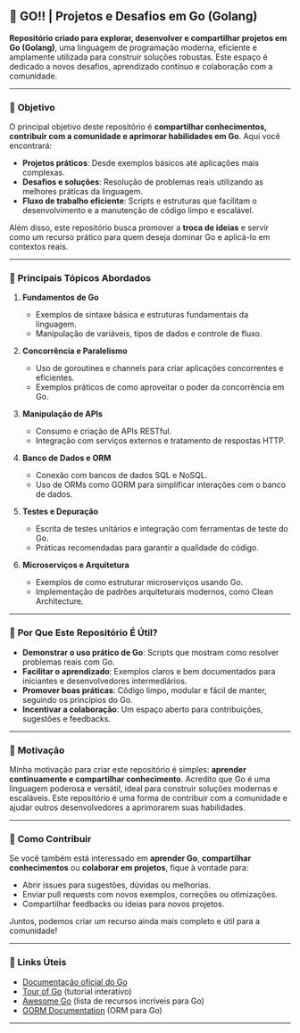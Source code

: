 ## 🚀 **GO!! | Projetos e Desafios em Go (Golang)**

**Repositório criado para explorar, desenvolver e compartilhar projetos em Go (Golang)**, uma linguagem de programação moderna, eficiente e amplamente utilizada para construir soluções robustas. Este espaço é dedicado a novos desafios, aprendizado contínuo e colaboração com a comunidade.

---

### 🎯 **Objetivo**

O principal objetivo deste repositório é **compartilhar conhecimentos, contribuir com a comunidade e aprimorar habilidades em Go**. Aqui você encontrará:

- **Projetos práticos**: Desde exemplos básicos até aplicações mais complexas.
- **Desafios e soluções**: Resolução de problemas reais utilizando as melhores práticas da linguagem.
- **Fluxo de trabalho eficiente**: Scripts e estruturas que facilitam o desenvolvimento e a manutenção de código limpo e escalável.

Além disso, este repositório busca promover a **troca de ideias** e servir como um recurso prático para quem deseja dominar Go e aplicá-lo em contextos reais.

---

### 🔧 **Principais Tópicos Abordados**

1. **Fundamentos de Go**  
   - Exemplos de sintaxe básica e estruturas fundamentais da linguagem.
   - Manipulação de variáveis, tipos de dados e controle de fluxo.

2. **Concorrência e Paralelismo**  
   - Uso de goroutines e channels para criar aplicações concorrentes e eficientes.
   - Exemplos práticos de como aproveitar o poder da concorrência em Go.

3. **Manipulação de APIs**  
   - Consumo e criação de APIs RESTful.
   - Integração com serviços externos e tratamento de respostas HTTP.

4. **Banco de Dados e ORM**  
   - Conexão com bancos de dados SQL e NoSQL.
   - Uso de ORMs como GORM para simplificar interações com o banco de dados.

5. **Testes e Depuração**  
   - Escrita de testes unitários e integração com ferramentas de teste do Go.
   - Práticas recomendadas para garantir a qualidade do código.

6. **Microserviços e Arquitetura**  
   - Exemplos de como estruturar microserviços usando Go.
   - Implementação de padrões arquiteturais modernos, como Clean Architecture.

---

### 🏁 **Por Que Este Repositório É Útil?**

- **Demonstrar o uso prático de Go**: Scripts que mostram como resolver problemas reais com Go.
- **Facilitar o aprendizado**: Exemplos claros e bem documentados para iniciantes e desenvolvedores intermediários.
- **Promover boas práticas**: Código limpo, modular e fácil de manter, seguindo os princípios do Go.
- **Incentivar a colaboração**: Um espaço aberto para contribuições, sugestões e feedbacks.

---

### 🌟 **Motivação**

Minha motivação para criar este repositório é simples: **aprender continuamente e compartilhar conhecimento**. Acredito que Go é uma linguagem poderosa e versátil, ideal para construir soluções modernas e escaláveis. Este repositório é uma forma de contribuir com a comunidade e ajudar outros desenvolvedores a aprimorarem suas habilidades.

---

### 🤝 **Como Contribuir**

Se você também está interessado em **aprender Go**, **compartilhar conhecimentos** ou **colaborar em projetos**, fique à vontade para:

- Abrir issues para sugestões, dúvidas ou melhorias.
- Enviar pull requests com novos exemplos, correções ou otimizações.
- Compartilhar feedbacks ou ideias para novos projetos.

Juntos, podemos criar um recurso ainda mais completo e útil para a comunidade!

---

### **🔗 Links Úteis**
- [Documentação oficial do Go](https://go.dev/doc/)
- [Tour of Go](https://go.dev/tour/welcome/1) (tutorial interativo)
- [Awesome Go](https://github.com/avelino/awesome-go) (lista de recursos incríveis para Go)
- [GORM Documentation](https://gorm.io/docs/) (ORM para Go)

---

